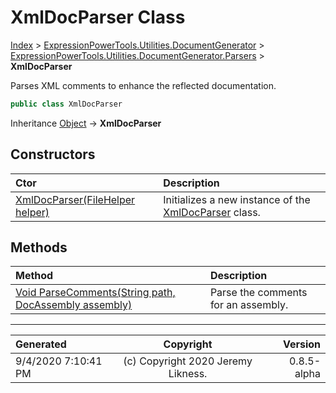 ﻿# XmlDocParser Class

[Index](../index.md) > [ExpressionPowerTools.Utilities.DocumentGenerator](ExpressionPowerTools.Utilities.DocumentGenerator.a.md) > [ExpressionPowerTools.Utilities.DocumentGenerator.Parsers](ExpressionPowerTools.Utilities.DocumentGenerator.Parsers.n.md) > **XmlDocParser**

Parses XML comments to enhance the reflected documentation.

```csharp
public class XmlDocParser
```

Inheritance [Object](https://docs.microsoft.com/dotnet/api/system.object) → **XmlDocParser**

## Constructors

| Ctor | Description |
| :-- | :-- |
| [XmlDocParser(FileHelper helper)](ExpressionPowerTools.Utilities.DocumentGenerator.Parsers.XmlDocParser.ctor.md#xmldocparserfilehelper-helper) | Initializes a new instance of the [XmlDocParser](ExpressionPowerTools.Utilities.DocumentGenerator.Parsers.XmlDocParser.cs.md) class. |
## Methods

| Method | Description |
| :-- | :-- |
| [Void ParseComments(String path, DocAssembly assembly)](ExpressionPowerTools.Utilities.DocumentGenerator.Parsers.XmlDocParser.ParseComments.m.md) | Parse the comments for an assembly. |

---

| Generated | Copyright | Version |
| :-- | :-: | --: |
| 9/4/2020 7:10:41 PM | (c) Copyright 2020 Jeremy Likness. | 0.8.5-alpha |
